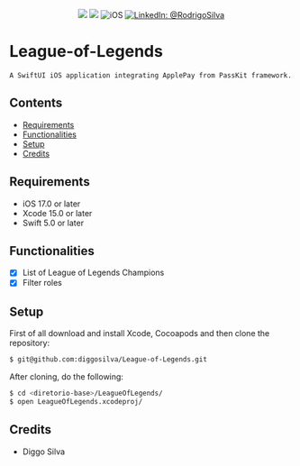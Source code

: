 <p align="center">
    <img src="https://img.shields.io/badge/Swift-5.9.1-orange.svg" />
    <img src="https://img.shields.io/badge/Xcode-15.2.X-orange.svg" />
    <img src="https://img.shields.io/badge/platforms-iOS-brightgreen.svg?style=flat" alt="iOS" />
    <a href="https://www.linkedin.com/in/rodrigo-silva-6a53ba300/" target="_blank">
        <img src="https://img.shields.io/badge/LinkedIn-@RodrigoSilva-blue.svg?style=flat" alt="LinkedIn: @RodrigoSilva" />
    </a>
</p>

# League-of-Legends

    A SwiftUI iOS application integrating ApplePay from PassKit framework.
    
<!-- <p align="left">
    <img src="https://media.giphy.com/media/LNXFWlltHL1QcJT2WB/giphy.gif" width="300" max-width="40%" alt="Github"/>
</p> -->

## Contents

- [Requirements](#requirements)
- [Functionalities](#functionalities)
- [Setup](#setup)
- [Credits](#credits)

## Requirements

- iOS 17.0 or later
- Xcode 15.0 or later
- Swift 5.0 or later

## Functionalities
- [x] List of League of Legends Champions
- [x] Filter roles

## Setup

First of all download and install Xcode, Cocoapods and then clone the repository:

```sh
$ git@github.com:diggosilva/League-of-Legends.git
```

After cloning, do the following:

```sh
$ cd <diretorio-base>/LeagueOfLegends/
$ open LeagueOfLegends.xcodeproj/
```

## Credits

- Diggo Silva
